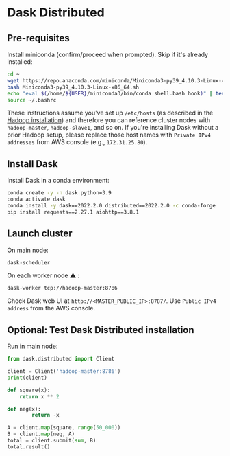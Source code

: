 # Dask Distributed

## Pre-requisites

Install miniconda (confirm/proceed when prompted). Skip if it's already installed:

```bash
cd ~
wget https://repo.anaconda.com/miniconda/Miniconda3-py39_4.10.3-Linux-x86_64.sh
bash Miniconda3-py39_4.10.3-Linux-x86_64.sh
echo "eval $(/home/${USER}/miniconda3/bin/conda shell.bash hook)" | tee ~/.bashrc
source ~/.bashrc
```

These instructions assume you've set up `/etc/hosts` (as described in the [Hadoop installation](./HADOOP.md)) and therefore you can reference cluster nodes with `hadoop-master`, `hadoop-slave1`, and so on.
If you're installing Dask without a prior Hadoop setup, please replace those host names with `Private IPv4 addresses` from AWS console (e.g., `172.31.25.80`).

## Install Dask

Install Dask in a conda environment:

```bash
conda create -y -n dask python=3.9
conda activate dask
conda install -y dask==2022.2.0 distributed==2022.2.0 -c conda-forge
pip install requests==2.27.1 aiohttp==3.8.1
```

## Launch cluster

On main node:

```bash
dask-scheduler
```

On each worker node :warning: :

```
dask-worker tcp://hadoop-master:8786
```

Check Dask web UI at `http://<MASTER_PUBLIC_IP>:8787/`. 
Use `Public IPv4 address` from the AWS console.

## Optional: Test Dask Distributed installation

Run in main node:

```python
from dask.distributed import Client

client = Client('hadoop-master:8786')
print(client)

def square(x):
    return x ** 2

def neg(x):
        return -x

A = client.map(square, range(50_000))
B = client.map(neg, A)
total = client.submit(sum, B)
total.result()
```
